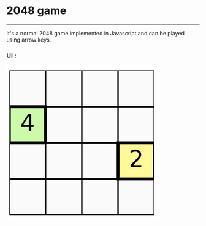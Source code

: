 # 2048 game
------------------------------------------------------
It's a normal 2048 game implemented in Javascript and can be played using arrow keys.


### UI :
<img src="./UI.png" alt="2048 Game UI" width="400"/>